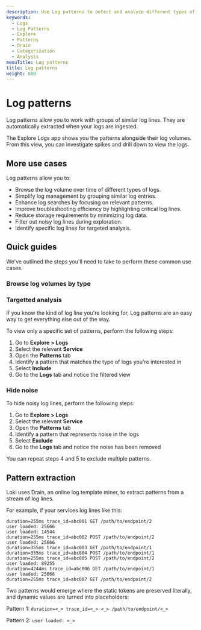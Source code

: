 ```yaml
---
description: Use Log patterns to detect and analyze different types of log lines.
keywords:
  - Logs
  - Log Patterns
  - Explore
  - Patterns
  - Drain
  - Categorization
  - Analysis
menuTitle: Log patterns
title: Log patterns
weight: 800
---
```


# Log patterns

Log patterns allow you to work with groups of similar log lines. They are automatically extracted when your logs are ingested.

The Explore Logs app shows you the patterns alongside their log volumes. From this view, you can investigate spikes and drill down to view the logs.

## More use cases

Log patterns allow you to:

* Browse the log volume over time of different types of logs.
* Simplify log management by grouping similar log entries.
* Enhance log searches by focusing on relevant patterns.
* Improve troubleshooting efficiency by highlighting critical log lines.
* Reduce storage requirements by minimizing log data.
* Filter out noisy log lines during exploration.
* Identify specific log lines for targeted analysis.

## Quick guides

We've outlined the steps you'll need to take to perform these common use cases.

### Browse log volumes by type



### Targetted analysis

If you know the kind of log line you're looking for, Log patterns are an easy way to get everything else out of the way.

To view only a specific set of patterns, perform the following steps:

1. Go to **Explore > Logs**
2. Select the relevant **Service**
3. Open the **Patterns** tab
4. Identify a pattern that matches the type of logs you're interested in
5. Select **Include**
6. Go to the **Logs** tab and notice the filtered view

### Hide noise

To hide noisy log lines, perform the following steps:

1. Go to **Explore > Logs**
2. Select the relevant **Service**
3. Open the **Patterns** tab
4. Identify a pattern that represents noise in the logs
5. Select **Exclude**
6. Go to the **Logs** tab and notice the noise has been removed

You can repeat steps 4 and 5 to exclude multiple patterns.

## Pattern extraction

Loki uses Drain, an online log template miner, to extract patterns from a stream of log lines.

For example, if your services log lines like this:

```
duration=255ms trace_id=abc001 GET /path/to/endpoint/2
user loaded: 25666
user loaded: 14544
duration=255ms trace_id=abc002 POST /path/to/endpoint/2
user loaded: 25666
duration=355ms trace_id=abc003 GET /path/to/endpoint/1
duration=355ms trace_id=abc004 POST /path/to/endpoint/1
duration=255ms trace_id=abc005 POST /path/to/endpoint/2
user loaded: 89255
duration=4244ms trace_id=abc006 GET /path/to/endpoint/1
user loaded: 25666
duration=255ms trace_id=abc007 GET /path/to/endpoint/2
```

Two patterns would emerge where the static tokens are preserved literally, and dynamic values are turned into placeholders:

Pattern 1: `duration=<_> trace_id=<_> <_> /path/to/endpoint/<_>`

Pattern 2: `user loaded: <_>`

